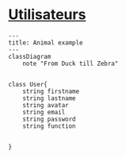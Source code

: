 # [Utilisateurs](readme.md)

```mermaid
---
title: Animal example
---
classDiagram
    note "From Duck till Zebra"
  

class User{
    string firstname
    string lastname
    string avatar
    string email
    string password
    string function
    

}
```
